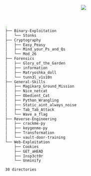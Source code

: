 
<p align='center'> 
<img src=https://picoctf.org/img/logos/picoctf-logo-horizontal-white.svg></img>
</p>
</br>

```bash
.
├── Binary-Exploitation
│   └── Stonks
├── Cryptography
│   ├── Easy_Peasy
│   ├── Mind_your_Ps_and_Qs
│   └── Mod_26
├── Forensics
│   ├── Glory_of_the_Garden
│   ├── information
│   ├── Matryoshka_doll
│   └── tunn3l_v1s10n
├── General-Skills
│   ├── Magikarp_Ground_Mission
│   ├── Nice_netcat
│   ├── Obedient_Cat
│   ├── Python_Wrangling
│   ├── Static_aint_always_noise
│   ├── Tab_Tab_Attack
│   └── Wave_a_flag
├── Reverse-Engineering
│   ├── crackme-py
│   ├── keygenme-py
│   ├── Transformation
│   └── vault-door-training
└── Web-Exploitation
    ├── Cookies
    ├── GET_aHEAD
    ├── Insp3ct0r
    └── Unminify

30 directories
```
